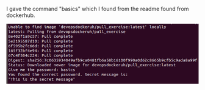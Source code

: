 I gave the command "basics" which I found from the readme found from dockerhub.

![screenshot of secret message](secretmessage.png)
